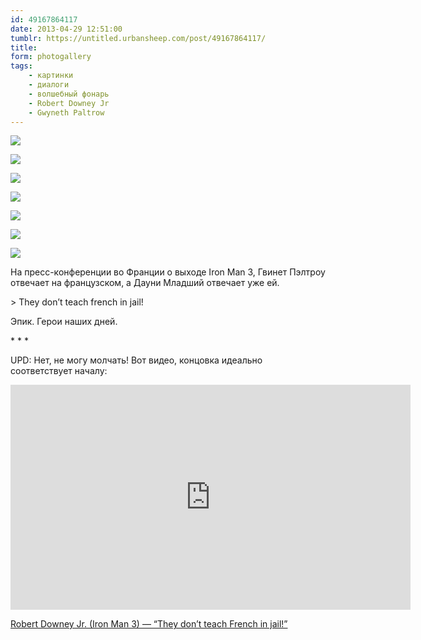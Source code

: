 ```yaml
---
id: 49167864117
date: 2013-04-29 12:51:00
tumblr: https://untitled.urbansheep.com/post/49167864117/
title:
form: photogallery
tags:
    - картинки
    - диалоги
    - волшебный фонарь
    - Robert Downey Jr
    - Gwyneth Paltrow
---
```


<div class="gallery">

![](@/assets/media/49167864117_1.png)

![](@/assets/media/49167864117_2.gif)

![](@/assets/media/49167864117_3.gif)

![](@/assets/media/49167864117_4.gif)

![](@/assets/media/49167864117_5.gif)

![](@/assets/media/49167864117_6.gif)

![](@/assets/media/49167864117_7.gif)

</div>

<p>На пресс-конференции во Франции о выходе Iron Man 3, Гвинет Пэлтроу отвечает на французском, а Дауни Младший отвечает уже ей.</p>

<p>&gt; They don&rsquo;t teach french in jail!</p>

<p>Эпик. Герои наших дней.</p>

<p class="splitter">* * *</p>

<p>UPD: Нет, не могу молчать! Вот видео, концовка идеально соответствует началу:</p>

<div class="embed-youtube">
<iframe width="640" height="360" src="https://www.youtube.com/embed/MtsnChpYtlw?rel=0" frameborder="0"></iframe>
</div>

<p><a href="https://www.youtube.com/watch?feature=player_embedded&amp;v=MtsnChpYtlw">Robert Downey Jr. (Iron Man 3) — “They don&rsquo;t teach French in jail!”</a></p>
